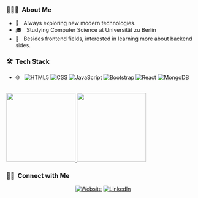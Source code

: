 



<h3> 👨🏻‍💻 &nbsp;About Me </h3>

- 🤔 &nbsp; Always exploring new modern technologies.
- 🎓 &nbsp; Studying Computer Science at Universität zu Berlin
- 🌱 &nbsp; Besides frontend fields, interested in learning more about backend sides.

<h3> 🛠 &nbsp;Tech Stack</h3>

- 🌐 &nbsp;
  ![HTML5](https://img.shields.io/badge/-HTML5-333333?style=flat&logo=HTML5)
  ![CSS](https://img.shields.io/badge/-CSS-333333?style=flat&logo=CSS3&logoColor=1572B6)
  ![JavaScript](https://img.shields.io/badge/-JavaScript-333333?style=flat&logo=javascript)
  ![Bootstrap](https://img.shields.io/badge/-Bootstrap-333333?style=flat&logo=bootstrap&logoColor=563D7C)
  ![React](https://img.shields.io/badge/-React-333333?style=flat&logo=react)
  ![MongoDB](https://img.shields.io/badge/-MongoDB-333333?style=flat&logo=mongodb)

<br/>

<a href="https://github.com/AVS1508">
  <img height="180em" src="https://github-readme-stats.vercel.app/api?username=Mikerr21&theme=buefy&show_icons=true" />
  <img height="180em" src="https://github-readme-stats.vercel.app/api/top-langs/?username=Mikerr21&theme=buefy&layout=compact" />
</a>

<br/>

<h3> 🤝🏻 &nbsp;Connect with Me </h3>

<p align="center">
<a href="https://www.azizdeg.netlify.app/"><img alt="Website" src="https://img.shields.io/badge/Website-www.azizdeg.netlify.app-blue?style=flat-square&logo=google-chrome"></a>
<a href="https://www.linkedin.com/in/mikerr21/"><img alt="LinkedIn" src="https://img.shields.io/badge/LinkedIn-Aziz%20Deghais-blue?style=flat-square&logo=linkedin"></a>

</p>

